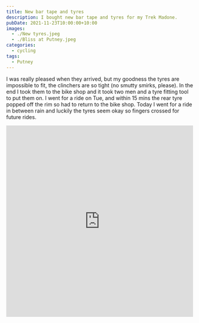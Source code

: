 ```yaml
---
title: New bar tape and tyres
description: I bought new bar tape and tyres for my Trek Madone.
pubDate: 2021-11-23T10:00:00+10:00
images:
  - ./New tyres.jpeg
  - ./Bliss at Putney.jpeg
categories:
  - cycling
tags:
  - Putney
---
```


I was really pleased when they arrived, but my goodness the tyres are impossible to fit, the clinchers are so tight (no smutty smirks, please). In the end I took them to the bike shop and it took two men and a tyre fitting tool to put them on. I went for a ride on Tue, and within 15 mins the rear tyre popped off the rim so had to return to the bike shop. Today I went for a ride in between rain and luckily the tyres seem okay so fingers crossed for future rides.

<iframe src="https://www.facebook.com/plugins/post.php?href=https%3A%2F%2Fwww.facebook.com%2Fchris1.tham%2Fposts%2Fpfbid0WMQWSdcMMmd1kovrZG7dR414LTdP8eeCQSFYz1RU9MupUxpYsRzLGX6Vih9CqLvRl&show_text=true&width=500" width="500" height="512" style="border:none;overflow:hidden" scrolling="no" frameborder="0" allowfullscreen="true" allow="autoplay; clipboard-write; encrypted-media; picture-in-picture; web-share"></iframe>
